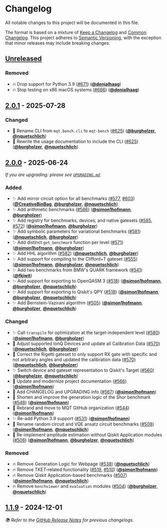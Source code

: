 <!-- Entries in each category are sorted by merge time, with the latest PRs appearing first. -->

# Changelog

All notable changes to this project will be documented in this file.

The format is based on a mixture of [Keep a Changelog](https://keepachangelog.com/en/1.1.0/) and [Common Changelog](https://common-changelog.org).
This project adheres to [Semantic Versioning](https://semver.org/spec/v2.0.0.html), with the exception that minor releases may include breaking changes.

## [Unreleased]

### Removed

- 🔥 Drop support for Python 3.9 ([#671]) ([**@denialhaag**])
- 🔥 Stop testing on x86 macOS systems ([#666]) ([**@denialhaag**])

## [2.0.1] - 2025-07-28

### Changed

- 🎨 Rename CLI from `mqt.bench.cli` to `mqt-bench` ([#625]) ([**@burgholzer**], [**@nquetschlich**])
- 📝 Rewrite the usage documentation to include the CLI ([#625]) ([**@burgholzer**], [**@nquetschlich**])

## [2.0.0] - 2025-06-24

_If you are upgrading: please see [`UPGRADING.md`](UPGRADING.md#200)._

### Added

- ✨ Add mirror circuit option for all benchmarks ([#577], [#603]) ([**@CreativeBinBag**], [**@burgholzer**], [**@nquetschlich**])
- ✨ Add arithmetic benchmarks ([#586]) ([**@simon1hofmann**], [**@burgholzer**])
- ✨ Add registry for benchmarks, devices, and native gatesets ([#585], [#572]) ([**@simon1hofmann**], [**@burgholzer**])
- ✨ Add symbolic parameters for variational benchmarks ([#581]) ([**@nquetschlich**], [**@burgholzer**])
- ✨ Add distinct `get_benchmark` function per level ([#571]) ([**@simon1hofmann**], [**@burgholzer**])
- ✨ Add HHL algorithm ([#582]) ([**@nquetschlich**], [**@burgholzer**])
- ✨ Add support for compiling to the Clifford+T gateset ([#555]) ([**@simon1hofmann**], [**@burgholzer**], [**@nquetschlich**])
- ✨ Add two benchmarks from BMW's QUARK framework ([#541]) ([**@fkiwit**])
- ✨ Add support for exporting to OpenQASM 3 ([#518]) ([**@simon1hofmann**], [**@burgholzer**], [**@nquetschlich**])
- ✨ Add support for exporting to Qiskit's QPY ([#518]) ([**@simon1hofmann**], [**@burgholzer**], [**@nquetschlich**])
- ✨ Add Bernstein-Vazirani algorithm ([#505]) ([**@simon1hofmann**], [**@burgholzer**], [**@nquetschlich**])

### Changed

- ✨ Call `transpile` for optimization at the target-independent level ([#580]) ([**@simon1hofmann**], [**@burgholzer**])
- 🎨 Adjust supported IonQ Devices and update all Calibration Data ([#570]) ([**@nquetschlich**], [**@burgholzer**])
- 🎨 Correct the Rigetti gateset to only support RX gate with specific and not arbitrary angles and updated the calibration data ([#570]) ([**@nquetschlich**], [**@burgholzer**])
- ✨ Switch device and gateset representation to Qiskit's Target ([#560]) ([**@burgholzer**], [**@nquetschlich**])
- 📝 Update and modernize project documentation ([#566]) ([**@simon1hofmann**])
- 📝 Add CHANGELOG and UPGRADING info ([#567]) ([**@simon1hofmann**])
- 🎨 Shorten and improve the generation logic of the Shor benchmark ([#548]) ([**@simon1hofmann**])
- 🚚 Rebrand and move to MQT GitHub organization ([#544]) ([**@simon1hofmann**])
- ✨ Re-add Python 3.9 support ([#531]) ([**@simon1hofmann**])
- 🎨 Rename random circuit and VQE ansatz circuit benchmarks ([#508]) ([**@simon1hofmann**], [**@nquetschlich**])
- 🎨 Re-implement amplitude estimation without Qiskit Application modules ([#506]) ([**@simon1hofmann**], [**@burgholzer**], [**@nquetschlich**])

### Removed

- 🔥 Remove Generation Logic for Webpage ([#538]) ([**@nquetschlich**])
- 🔥 Remove TKET-related functionality ([#519], [#510]) ([**@simon1hofmann**])
- 🔥 Remove Qiskit Application-based benchmarks ([#507]) ([**@simon1hofmann**], [**@nquetschlich**])
- 🔥 Remove `benchviewer` and `evaluation` modules ([#504]) ([**@burgholzer**], [**@nquetschlich**])

## [1.1.9] - 2024-12-01

_📚 Refer to the [GitHub Release Notes] for previous changelogs._

<!-- Version links -->

[unreleased]: https://github.com/munich-quantum-toolkit/bench/compare/v2.0.1...HEAD
[2.0.1]: https://github.com/munich-quantum-toolkit/bench/releases/tag/v2.0.1
[2.0.0]: https://github.com/munich-quantum-toolkit/bench/releases/tag/v2.0.0
[1.1.9]: https://github.com/munich-quantum-toolkit/bench/releases/tag/v1.1.9

<!-- PR links -->

[#671]: https://github.com/munich-quantum-toolkit/bench/pull/671
[#666]: https://github.com/munich-quantum-toolkit/bench/pull/666
[#625]: https://github.com/munich-quantum-toolkit/bench/pull/625
[#603]: https://github.com/munich-quantum-toolkit/bench/pull/603
[#586]: https://github.com/munich-quantum-toolkit/bench/pull/586
[#585]: https://github.com/munich-quantum-toolkit/bench/pull/585
[#582]: https://github.com/munich-quantum-toolkit/bench/pull/582
[#581]: https://github.com/munich-quantum-toolkit/bench/pull/581
[#580]: https://github.com/munich-quantum-toolkit/bench/pull/580
[#577]: https://github.com/munich-quantum-toolkit/bench/pull/577
[#572]: https://github.com/munich-quantum-toolkit/bench/pull/572
[#571]: https://github.com/munich-quantum-toolkit/bench/pull/571
[#570]: https://github.com/munich-quantum-toolkit/bench/pull/570
[#567]: https://github.com/munich-quantum-toolkit/bench/pull/567
[#566]: https://github.com/munich-quantum-toolkit/bench/pull/566
[#560]: https://github.com/munich-quantum-toolkit/bench/pull/560
[#555]: https://github.com/munich-quantum-toolkit/bench/pull/555
[#548]: https://github.com/munich-quantum-toolkit/bench/pull/548
[#544]: https://github.com/munich-quantum-toolkit/bench/pull/544
[#541]: https://github.com/munich-quantum-toolkit/bench/pull/541
[#538]: https://github.com/munich-quantum-toolkit/bench/pull/538
[#531]: https://github.com/munich-quantum-toolkit/bench/pull/531
[#519]: https://github.com/munich-quantum-toolkit/bench/pull/519
[#518]: https://github.com/munich-quantum-toolkit/bench/pull/518
[#510]: https://github.com/munich-quantum-toolkit/bench/pull/510
[#508]: https://github.com/munich-quantum-toolkit/bench/pull/508
[#507]: https://github.com/munich-quantum-toolkit/bench/pull/507
[#506]: https://github.com/munich-quantum-toolkit/bench/pull/506
[#505]: https://github.com/munich-quantum-toolkit/bench/pull/505
[#504]: https://github.com/munich-quantum-toolkit/bench/pull/504

<!-- Contributor -->

[**@burgholzer**]: https://github.com/burgholzer
[**@simon1hofmann**]: https://github.com/simon1hofmann
[**@nquetschlich**]: https://github.com/nquetschlich
[**@fkiwit**]: https://github.com/fkiwit
[**@CreativeBinBag**]: https://github.com/CreativeBinBag
[**@denialhaag**]: https://github.com/denialhaag

<!-- General links -->

[Keep a Changelog]: https://keepachangelog.com/en/1.1.0/
[Common Changelog]: https://common-changelog.org
[Semantic Versioning]: https://semver.org/spec/v2.0.0.html
[GitHub Release Notes]: https://github.com/munich-quantum-toolkit/bench/releases
